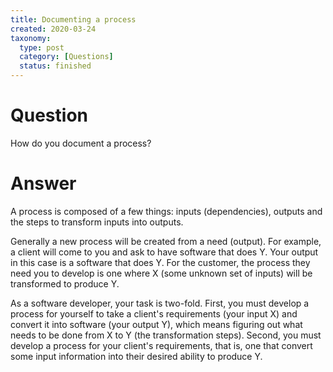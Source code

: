 ```yaml
---
title: Documenting a process
created: 2020-03-24
taxonomy:
  type: post
  category: [Questions]
  status: finished
---
```


# Question
How do you document a process?

# Answer
A process is composed of a few things: inputs (dependencies), outputs and the steps to transform inputs into outputs.

Generally a new process will be created from a need (output). For example, a client will come to you and ask to have software that does Y. Your output in this case is a software that does Y. For the customer, the process they need you to develop is one where X (some unknown set of inputs) will be transformed to produce Y.

As a software developer, your task is two-fold.
First, you must develop a process for yourself to take a client's requirements (your input X) and convert it into software (your output Y), which means figuring out what needs to be done from X to Y (the transformation steps).
Second, you must develop a process for your client's requirements, that is, one that convert some input information into their desired ability to produce Y.
